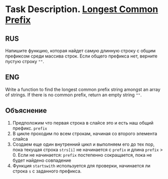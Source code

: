 # Task Description. [Longest Common Prefix](https://leetcode.com/explore/interview/card/top-interview-questions-easy/127/strings/887/)

## RUS

Напишите функцию, которая найдет самую длинную строку с общим префиксом среди массива строк.
Если общего префикса нет, верните пустую строку `""`.

## ENG

Write a function to find the longest common prefix string amongst an array of strings.
If there is no common prefix, return an empty string `""`.

## Объяснение
1. Предположим что первая строка в слайсе это и есть наш общий префикс. `prefix`
2. В цикле проходим по всем строкам, начиная со второго элемента слайса
3. Создаем еще один внутренний цикл и выполняем его до тех пор, пока текущая строка `strs[i]` не начинается с `prefix` и длина `prefix` > 0. Если не начинается: `prefix` постепенно сокращается, пока не будет найдено совпадение
4. Функция `startswith` используется для проверки, начинается ли строка `s` с заданного префикса. 